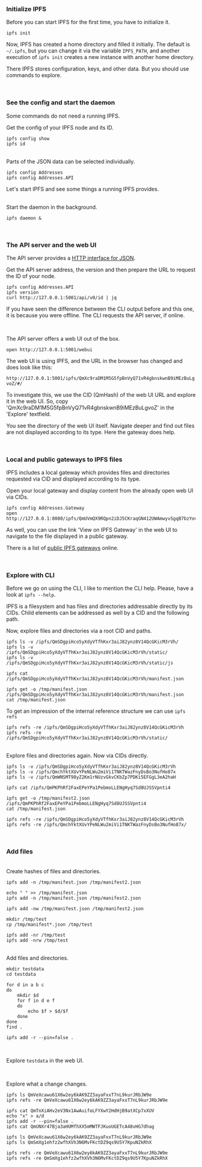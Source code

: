 ### Initialize IPFS

Before you can start IPFS for the first time, you have to initialize it.

```
ipfs init
```
Now, IPFS has created a home directory and filled it initially. 
The default is ```~/.ipfs```, but you can change it via the variable ```IPFS_PATH```, 
and another execution of ```ipfs init``` creates a new instance with another home directory.

There IPFS stores configuration, keys, and other data. But you should use commands to explore.

<br>

### See the config and start the daemon

Some commands do not need a running IPFS. 

Get the config of your IPFS node and its ID.

```
ipfs config show
ipfs id
```

<br>
Parts of the JSON data can be selected individually.

```
ipfs config Addresses
ipfs config Addresses.API
```

Let's start IPFS and see some things a running IPFS provides.

<br>
Start the daemon in the background.

```
ipfs daemon &
```

<br>

### The API server and the web UI

The API server provides a [HTTP interface for JSON](https://docs.ipfs.io/reference/api/http/).

Get the API server address, the version and then prepare the URL to request the ID of your node.

```
ipfs config Addresses.API
ipfs version
curl http://127.0.0.1:5001/api/v0/id | jq
```

If you have seen the difference between the CLI output before and this one, it is because you were offline. 
The CLI requests the API server, if online.

<br>

The API server offers a web UI out of the box.
```
open http://127.0.0.1:5001/webui
```

The web UI is using IPFS, and the URL in the browser has changed and does look like this:

```http://127.0.0.1:5001/ipfs/QmXc9raDM1M5G5fpBnVyQ71vR4gbnskwnB9iMEzBuLgvoZ/#/```

To investigate this, we use the CID (QmHash) of the web UI URL and explore it in the web UI. 
So, copy 'QmXc9raDM1M5G5fpBnVyQ71vR4gbnskwnB9iMEzBuLgvoZ' in the 'Explore' textfield.

You see the directory of the web UI itself. Navigate deeper and find out files are not displayed according to its type. 
Here the gateway does help. 

<br>

###  Local and public gateways to IPFS files

IPFS includes a local gateway which provides files and directories requested via CID and displayed according to its type.

Open your local gateway and display content from the already open web UI via CIDs.

```
ipfs config Addresses.Gateway
open http://127.0.0.1:8080/ipfs/QmUVmQX9RQpn2iDJ5CKraqGN412UWAmwyvSgqB7bzYovSV
```

As well, you can use the link 'View on IPFS Gateway' in the web UI to navigate to the file displayed in a public gateway.

There is a list of [public IPFS gateways](https://ipfs.github.io/public-gateway-checker/) online.

<br>

### Explore with CLI 

Before we go on using the CLI, I like to mention the CLI help. Please, have a look at ```ipfs --help```.

IPFS is a filesystem and has files and directories addressable directly by its CIDs. 
Child elements can be addressed as well by a CID and the following path.

Now, explore files and directories via a root CID and paths.

```
ipfs ls -v /ipfs/QmSDgpiHco5yXdyVTfhKxr3aiJ82ynz8V14QcGKicM3rVh/
ipfs ls -v /ipfs/QmSDgpiHco5yXdyVTfhKxr3aiJ82ynz8V14QcGKicM3rVh/static/
ipfs ls -v /ipfs/QmSDgpiHco5yXdyVTfhKxr3aiJ82ynz8V14QcGKicM3rVh/static/js

ipfs cat /ipfs/QmSDgpiHco5yXdyVTfhKxr3aiJ82ynz8V14QcGKicM3rVh/manifest.json

ipfs get -o /tmp/manifest.json /ipfs/QmSDgpiHco5yXdyVTfhKxr3aiJ82ynz8V14QcGKicM3rVh/manifest.json
cat /tmp/manifest.json
```

To get an impression of the internal reference structure we can use ```ipfs refs```

```
ipfs refs -re /ipfs/QmSDgpiHco5yXdyVTfhKxr3aiJ82ynz8V14QcGKicM3rVh
ipfs refs -re /ipfs/QmSDgpiHco5yXdyVTfhKxr3aiJ82ynz8V14QcGKicM3rVh/static/
```

<br>
Explore files and directories again. Now via CIDs directly.

```
ipfs ls -v /ipfs/QmSDgpiHco5yXdyVTfhKxr3aiJ82ynz8V14QcGKicM3rVh
ipfs ls -v /ipfs/QmchYktXUvYPeNLWu2miVi1TNKTWazFnyDsBo3NufHo87x
ipfs ls -v /ipfs/QmWNSMT98yZ2Km1rNUzvGkvCKbZp7PDKi5EFGgL3eA2haH

ipfs cat /ipfs/QmPKPhRf2FaxEPeYPa1PebmoLLENgHyq7Sd8UJSSVpnti4

ipfs get -o /tmp/manifest2.json /ipfs/QmPKPhRf2FaxEPeYPa1PebmoLLENgHyq7Sd8UJSSVpnti4
cat /tmp/manifest.json

ipfs refs -re /ipfs/QmSDgpiHco5yXdyVTfhKxr3aiJ82ynz8V14QcGKicM3rVh
ipfs refs -re /ipfs/QmchYktXUvYPeNLWu2miVi1TNKTWazFnyDsBo3NufHo87x/
```
<br>

### Add files

<br>
Create hashes of files and directories.

```
ipfs add -n /tmp/manifest.json /tmp/manifest2.json

echo " " >> /tmp/manifest.json
ipfs add -n /tmp/manifest.json /tmp/manifest2.json

ipfs add -nw /tmp/manifest.json /tmp/manifest2.json

mkdir /tmp/test
cp /tmp/manifest*.json /tmp/test

ipfs add -nr /tmp/test
ipfs add -nrw /tmp/test
```

<br>
Add files and directories.

```
mkdir testdata
cd testdata

for d in a b c
do
    mkdir $d
    for f in d e f
    do
        echo $f > $d/$f
    done
done
find .

ipfs add -r --pin=false .
```

<br>

Explore ```testdata``` in the web UI.


<br>

Explore what a change changes.

```
ipfs ls QmVeXcawu61X6w2ey6kAK9ZZ3ayaFxxT7nL9kurJRbJW9e
ipfs refs -re QmVeXcawu61X6w2ey6kAK9ZZ3ayaFxxT7nL9kurJRbJW9e

ipfs cat QmTnXiAHv2eV3Nx1AwAuifoLFYXwY2HdHjB9atXCp7xXUV
echo "x" > a/d
ipfs add -r --pin=false .
ipfs cat QmUNXr47Bja3aHUMfhXX5mMWTFJKuoUGETcA48vHG7dhag

ipfs ls QmVeXcawu61X6w2ey6kAK9ZZ3ayaFxxT7nL9kurJRbJW9e
ipfs ls QmSmXg1ehfz2wfhXVh3N6MvFKctDZ9qs9U5Y7KpuNZkRhX

ipfs refs -re QmVeXcawu61X6w2ey6kAK9ZZ3ayaFxxT7nL9kurJRbJW9e
ipfs refs -re QmSmXg1ehfz2wfhXVh3N6MvFKctDZ9qs9U5Y7KpuNZkRhX
```


